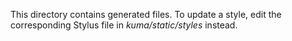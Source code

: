 This directory contains generated files. To update a style, edit the
corresponding Stylus file in *kuma/static/styles* instead.
